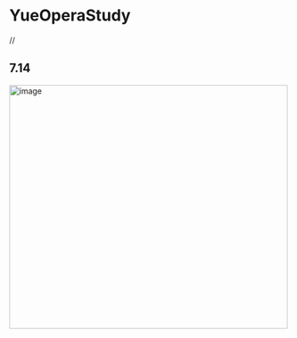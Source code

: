 # YueOperaStudy
//
## 7.14
<img width="499" height="437" alt="image" src="https://github.com/user-attachments/assets/6f8e0ab7-3182-433e-b676-47c5f851ede4" />
